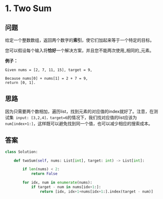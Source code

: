 # 1. Two Sum

## 问题

给定一个整数数组，返回两个数字的**索引**，使它们加起来等于一个特定的目标。

您可以假设每个输入将**恰好**一个解决方案，并且您不能两次使用_相同的_元素。

**例子：**

```text
Given nums = [2, 7, 11, 15], target = 9,

Because nums[0] + nums[1] = 2 + 7 = 9,
return [0, 1].
```

## 思路

因为只需要两个数相加，遍历list，找到元素的对应值的index就好了。注意，在测试集` input: [3,2,4]，target=6`的情况下，我们找对应值的list应该为`num[index+1:]`，这样既可以避免找到同一个值，也可以减少相应的搜索成本。

## 答案

```python
class Solution:

    def twoSum(self, nums: List[int], target: int) -> List[int]:

        if len(nums) < 2:
            return False

        for idx, num in enumerate(nums):
            if target - num in nums[idx+1:]:
                return [idx, idx+1+nums[idx+1:].index(target - num)]
```

